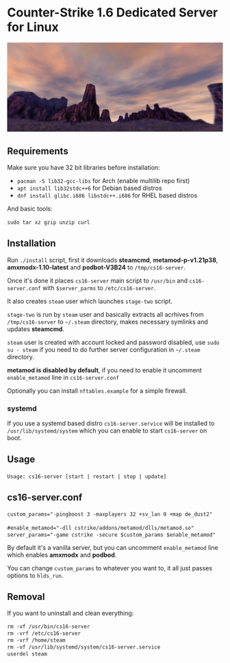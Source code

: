# Counter-Strike 1.6 Dedicated Server for Linux

![screenshot](screenshot.jpg)

## Requirements

Make sure you have 32 bit libraries before installation:

- ```pacman -S lib32-gcc-libs``` for Arch (enable multilib repo first)
- ```apt install lib32stdc++6``` for Debian based distros
- ```dnf install glibc.i686 libstdc++.i686``` for RHEL based distros

And basic tools:

```sudo tar xz gzip unzip curl```

## Installation

Run ```./install``` script, first it downloads **steamcmd**, **metamod-p-v1.21p38**, **amxmodx-1.10-latest** and **podbot-V3B24** to ```/tmp/cs16-server```.

Once it's done it places ```cs16-server``` main script to ```/usr/bin``` and ```cs16-server.conf``` with ```$server_parms``` to ```/etc/cs16-server```.

It also creates ```steam``` user which launches ```stage-two``` script.

```stage-two``` is run by ```steam``` user and basically extracts all acrhives from ```/tmp/cs16-server``` to ```~/.steam``` directory, makes necessary symlinks and updates **steamcmd**.

```steam``` user is created with account locked and password disabled, use ```sudo su - steam``` if you need to do further server configuration in ```~/.steam``` directory.

**metamod is disabled by default**, if you need to enable it uncomment ```enable_metamod``` line in ```cs16-server.conf```

Optionally you can install ```nftables.example``` for a simple firewall.

### systemd

If you use a systemd based distro ```cs16-server.service``` will be installed to ```/usr/lib/systemd/system``` which you can enable to start ```cs16-server``` on boot.

## Usage

```Usage: cs16-server [start | restart | stop | update]```

## cs16-server.conf

```
custom_params="-pingboost 3 -maxplayers 32 +sv_lan 0 +map de_dust2"

#enable_metamod="-dll cstrike/addons/metamod/dlls/metamod.so"
server_params="-game cstrike -secure $custom_params $enable_metamod"
```
By default it's a vanilla server, but you can uncomment ```enable_metamod``` line which enables **amxmodx** and **podbod**.

You can change ```custom_params``` to whatever you want to, it all just passes options to ```hlds_run```.

## Removal

If you want to uninstall and clean everything:

```
rm -vf /usr/bin/cs16-server
rm -vrf /etc/cs16-server
rm -vrf /home/steam
rm -vf /usr/lib/systemd/system/cs16-server.service
userdel steam
```
